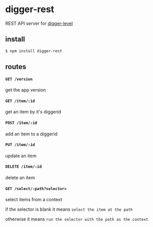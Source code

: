 # digger-rest

REST API server for [digger-level](https://github.com/diggerio/digger-level)

## install

```bash
$ npm install digger-rest
```

## routes

#### `GET /version`

get the app version

#### `GET /item/:id`

get an item by it's diggerid

#### `POST /item/:id`

add an item to a diggerid

#### `PUT /item/:id`

update an item

#### `DELETE /item/:id`

delete an item

#### `GET /select/:path?selector=`

select items from a context

if the selector is blank it means `select the item at the path`

otherwise it means `run the selector with the path as the context`
